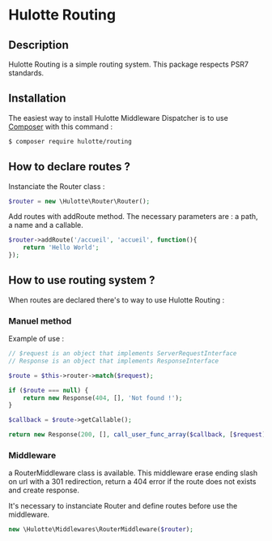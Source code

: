 # Hulotte Routing
## Description
Hulotte Routing is a simple routing system. This package respects PSR7 standards.

## Installation
The easiest way to install Hulotte Middleware Dispatcher is to use 
[Composer](https://getcomposer.org/) with this command : 

```bash
$ composer require hulotte/routing
```

## How to declare routes ?
Instanciate the Router class :

```php
$router = new \Hulotte\Router\Router();
```

Add routes with addRoute method. The necessary parameters are : a path, a name 
and a callable. 

```php
$router->addRoute('/accueil', 'accueil', function(){
    return 'Hello World';
});
```

## How to use routing system ?
When routes are declared there's to way to use Hulotte Routing :

### Manuel method
Example of use :

```php
// $request is an object that implements ServerRequestInterface
// Response is an object that implements ResponseInterface

$route = $this->router->match($request);

if ($route === null) {
    return new Response(404, [], 'Not found !');
}

$callback = $route->getCallable();

return new Response(200, [], call_user_func_array($callback, [$request]));
```

### Middleware
a RouterMiddleware class is available. This middleware erase ending slash on url 
with a 301 redirection, return a 404 error if the route does not exists and create
response.

It's necessary to instanciate Router and define routes before use the middleware.
```php
new \Hulotte\Middlewares\RouterMiddleware($router);
```

